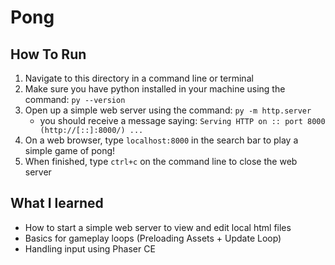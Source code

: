 # Pong
## How To Run

1. Navigate to this directory in a command line or terminal
2. Make sure you have python installed in your machine using the command: ``py --version``
3. Open up a simple web server using the command: ``py -m http.server``
    - you should receive a message saying: ``Serving HTTP on :: port 8000 (http://[::]:8000/) ...``
4. On a web browser, type ``localhost:8000`` in the search bar to play a simple game of pong!
5. When finished, type ``ctrl+c`` on the command line to close the web server

## What I learned

- How to start a simple web server to view and edit local html files
- Basics for gameplay loops (Preloading Assets + Update Loop)
- Handling input using Phaser CE
